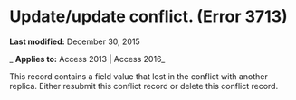 
# Update/update conflict. (Error 3713)

 **Last modified:** December 30, 2015

 _ **Applies to:** Access 2013 | Access 2016_



This record contains a field value that lost in the conflict with another replica. Either resubmit this conflict record or delete this conflict record.
